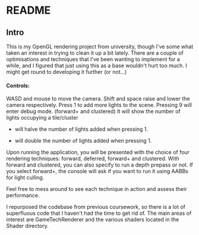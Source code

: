 # README
## Intro
This is my OpenGL rendering project from university, though I've some what taken an interest in trying to clean it up a bit lately.
There are a couple of optimisations and techniques that I've been wanting to implement for a while, and I figured that just using this as a base wouldn't hurt too much.
I might get round to developing it further (or not...)

#### Controls:

WASD and mouse to move the camera. Shift and space raise and lower the camera respectively.
Press 1 to add more lights to the scene.
Pressing 9 will enter debug mode. (forward+ and clustered) It will show the number of lights occupying a tile/cluster
- will halve the number of lights added when pressing 1.
+ will double the number of lights added when pressing 1.

Upon running the application, you will be presented with the choice of four rendering techniques:
forward, deferred, forward+ and clustered.
With forward and clustered, you can also specify to run a depth prepass or not.
If you select forward+, the console will ask if you want to run it using AABBs for light culling.

Feel free to mess around to see each technique in action and assess their performance.

I repurposed the codebase from previous coursework, so there is a lot of superfluous code that I haven't
had the time to get rid of. The main areas of interest are GameTechRenderer and the various shaders located
in the Shader directory.

